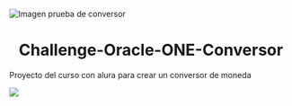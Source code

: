 ![Imagen prueba de conversor](https://user-images.githubusercontent.com/109003188/228401269-44b296c3-b568-402c-bb7a-430a939168dd.png)
<h1 align="center">Challenge-Oracle-ONE-Conversor</h1>
Proyecto del curso con alura para crear un conversor de moneda 
<p align="left">
   <img src="https://img.shields.io/badge/STATUS-EN%20DESAROLLO-green">
</p>

